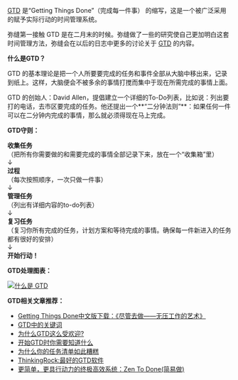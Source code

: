 [GTD](https://www.mifengtd.cn/articles/start-gtd.html "入门GTD时间管理系统必读") 是“Getting Things Done”（完成每一件事） 的缩写，这是一个被广泛采用的赋予实际行动的时间管理系统。

弥缝第一接触 GTD 是在二月末的时候。弥缝做了一些的研究使自己更加明白这套时间管理方法，弥缝会在以后的日志中更多的讨论关于 [GTD](https://www.mifengtd.cn/tags/%E6%97%B6%E9%97%B4%E7%AE%A1%E7%90%86 "GTD 时间管理") 的内容。

**什么是GTD？**

GTD 的基本理论是把一个人所要要完成的任务和事件全部从大脑中移出来，记录到纸上。这样，大脑便会不被多余的事情打搅而集中于现在所需完成的事情上面。

GTD 的创始人：David Allen，提倡建立一个详细的To-Do列表，比如说：列出要打的电话，去市区要完成的任务。他还提出一个**“二分钟法则”**：如果任何一件可以在二分钟内完成的事情，那么就必须得现在马上完成。

**GTD守则：**

**收集任务**  
（把所有你需要做的和需要完成的事情全部记录下来，放在一个“收集箱”里）  
↓  
**过程**  
（每次按照顺序，一次只做一件事）  
↓  
**管理任务**  
（列出有详细内容的to-do列表）  
↓  
**复习任务**  
（复习你所有完成的任务，计划方案和等待完成的事情。确保每一件新进入的任务都有很好的安排）  
↓  
**开始行动！**

**GTD处理图表：**

[](https://www.mifengtd.cn/static/37/3726/2007/11/o_gtd.JPG "什么是")

[![什么是 GTD](https://www.mifengtd.cn/static/37/3726/2007/11/o_gtd.JPG)](https://www.mifengtd.cn/static/37/3726/2007/11/o_gtd.JPG "什么是 GTD")

**GTD相关文章推荐：**

-   [Getting Things Done中文版下载：《尽管去做——无压工作的艺术》](https://www.mifengtd.cn/articles/getting_things_done_cn_download.html)
-   [GTD中的关键词](https://www.mifengtd.cn/articles/what-you-should-know-before-starting-gtd.html)
-   [为什么GTD这么受欢迎?](https://www.mifengtd.cn/articles/why_is_gtd_so_popular.html)
-   [开始GTD时你需要知道什么](https://www.mifengtd.cn/articles/what-you-should-know-before-starting-gtd.html)
-   [为什么你的任务清单如此糟糕](https://www.mifengtd.cn/articles/why-your-to-do-list-is-lousy.html)
-   [ThinkingRock:最好的GTD软件](https://www.mifengtd.cn/articles/thinkingrock_overview.html)
-   [更简单，更具行动力的终极高效系统：Zen To Done(简易做)](https://www.mifengtd.cn/articles/the_ultimate_simple_productivity_system_zen_to_done.html)